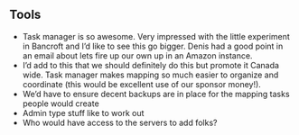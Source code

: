 ## Tools

+ Task manager is so awesome. Very impressed with the little experiment in Bancroft and I’d like to see this go bigger. Denis had a good point in an email about lets fire up our own up in an Amazon instance.
 + I’d add to this that we should definitely do this but promote it Canada wide. Task manager makes mapping so much easier to organize and coordinate (this would be excellent use of our sponsor money!).
  + We’d have to ensure decent backups are in place for the mapping tasks people would create
  + Admin type stuff like to work out
   + Who would have access to the servers to add folks?
